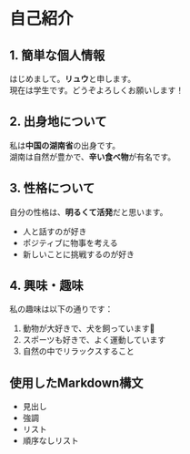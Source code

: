 # 自己紹介

## 1. 簡単な個人情報

はじめまして。**リュウ**と申します。  
現在は学生です。どうぞよろしくお願いします！

## 2. 出身地について

私は**中国の湖南省**の出身です。  
湖南は自然が豊かで、**辛い食べ物**が有名です。  

## 3. 性格について

自分の性格は、**明るくて活発**だと思います。

- 人と話すのが好き
- ポジティブに物事を考える
- 新しいことに挑戦するのが好き

## 4. 興味・趣味

私の趣味は以下の通りです：

1. 動物が大好きで、犬を飼っています🐶
2. スポーツも好きで、よく運動しています
3. 自然の中でリラックスすること
## 使用したMarkdown構文

- 見出し  
- 強調  
- リスト  
- 順序なしリスト
